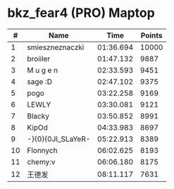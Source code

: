 # bkz_fear4 (PRO) Maptop

|  # | Name | Time | Points |
|-------------- | -------------- | -------------- | -------------- | 
| 1 | smieszneznaczki | 01:36.694 | 10000 | 
| 2 | broiiler | 01:47.132 | 9887 | 
| 3 | M u g e n | 02:33.593 | 9451 | 
| 4 | sage :D | 02:47.102 | 9375 | 
| 5 | pogo | 03:22.258 | 9169 | 
| 6 | LEWLY | 03:30.081 | 9121 | 
| 7 | Blacky | 03:50.852 | 8991 | 
| 8 | KipOd | 04:33.983 | 8697 | 
| 9 | -}{0}{0JI_SLaYeR- | 05:22.913 | 8389 | 
| 10 | Flonnych | 06:02.625 | 8193 | 
| 11 | chemy:v | 06:06.180 | 8175 | 
| 12 | 王德发 | 08:11.117 | 7631 | 

